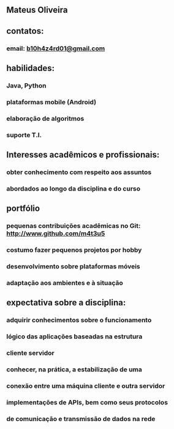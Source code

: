 ## Mateus Oliveira

## contatos:
### email: b10h4z4rd01@gmail.com

## habilidades:
### Java, Python
### plataformas mobile (Android)
### elaboração de algoritmos
### suporte T.I.

## Interesses acadêmicos e profissionais:
### obter conhecimento com respeito aos assuntos
### abordados ao longo da disciplina e do curso

## portfólio
### pequenas contribuições acadêmicas no Git: http://www.github.com/m4t3u5
### costumo fazer pequenos projetos por hobby
### desenvolvimento sobre plataformas móveis
### adaptação aos ambientes e à situação

## expectativa sobre a disciplina:
### adquirir conhecimentos sobre o funcionamento
### lógico das aplicações baseadas na estrutura
### cliente servidor

### conhecer, na prática, a estabilização de uma
### conexão entre uma máquina cliente e outra servidor

### implementações de APIs, bem como seus protocolos
### de comunicação e transmissão de dados na rede

